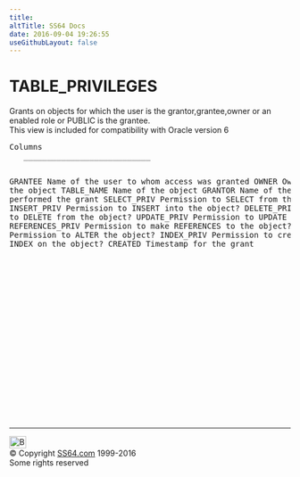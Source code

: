 ```yaml
---
title:
altTitle: SS64 Docs
date: 2016-09-04 19:26:55
useGithubLayout: false
---
```

<!-- #BeginLibraryItem "/Library/head_orad.lbi" --><!-- #EndLibraryItem --><h1>TABLE_PRIVILEGES </h1><p> 
</p><p>Grants on objects for which the user is the grantor,grantee,owner or an enabled role or PUBLIC is the grantee.<br> 
This view is included for compatibility with Oracle version 6</p> 
<pre>Columns
   ___________________________
 
   GRANTEE
      Name of the user to whom access was granted
   OWNER
      Owner of the object
   TABLE_NAME
      Name of the object
   GRANTOR
      Name of the user who performed the grant
   SELECT_PRIV
      Permission to SELECT from the object?
   INSERT_PRIV
      Permission to INSERT into the object?
   DELETE_PRIV
      Permission to DELETE from the object?
   UPDATE_PRIV
      Permission to UPDATE the object?
   REFERENCES_PRIV
      Permission to make REFERENCES to the object?
   ALTER_PRIV
      Permission to ALTER the object?
   INDEX_PRIV
      Permission to create/drop an INDEX on the object?
   CREATED
      Timestamp for the grant

</pre><!-- #BeginLibraryItem "/Library/foot_orad.lbi" --><p>
<!-- oracle-footer -->
<ins class="adsbygoogle" style="display:inline-block;width:300px;height:250px" data-ad-client="ca-pub-6140977852749469" data-ad-slot="4275490898"></ins>
<script>
(adsbygoogle = window.adsbygoogle || []).push({});
</script></p>
<hr>
<div id="bl" class="footer"><a href="TABLE_PRIVILEGES.html#"><img src="../images/top.png" width="30" height="22" alt="Back to the Top"></a></div>
<div id="br" class="footer, tagline">© Copyright <a href="../index.html">SS64.com</a> 1999-2016<br>
Some rights reserved</div>
<!-- #EndLibraryItem -->

